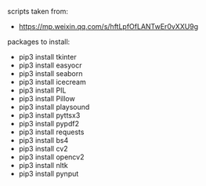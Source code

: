 
scripts taken from:
- https://mp.weixin.qq.com/s/hftLpfOfLANTwEr0vXXU9g

packages to install:
- pip3 install tkinter
- pip3 install easyocr
- pip3 install seaborn
- pip3 install icecream
- pip3 install PIL
- pip3 install Pillow
- pip3 install playsound
- pip3 install pyttsx3
- pip3 install pypdf2
- pip3 install requests
- pip3 install bs4
- pip3 install cv2
- pip3 install opencv2
- pip3 install nltk
- pip3 install pynput
